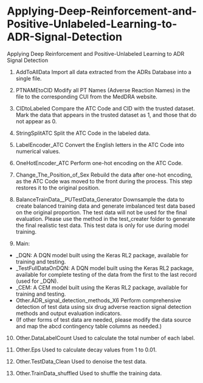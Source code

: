 # Applying-Deep-Reinforcement-and-Positive-Unlabeled-Learning-to-ADR-Signal-Detection
Applying Deep Reinforcement and Positive-Unlabeled Learning to ADR Signal Detection
1. AddToAllData Import all data extracted from the ADRs Database into a single file.

2. PTNAMEtoCID Modify all PT Names (Adverse Reaction Names) in the file to the corresponding CUI from the MedDRA website.

3. CIDtoLabeled Compare the ATC Code and CID with the trusted dataset. Mark the data that appears in the trusted dataset as 1, and those that do not appear as 0.

4. StringSplitATC Split the ATC Code in the labeled data.

5. LabelEncoder_ATC Convert the English letters in the ATC Code into numerical values.

6. OneHotEncoder_ATC Perform one-hot encoding on the ATC Code.

7. Change_The_Position_of_Sex Rebuild the data after one-hot encoding, as the ATC Code was moved to the front during the process. This step restores it to the original position.

8. BalanceTrainData__PUTestData_Generator Downsample the data to create balanced training data and generate imbalanced test data based on the original proportion.
The test data will not be used for the final evaluation. Please use the method in the test_creater folder to generate the final realistic test data.
This test data is only for use during model training.

9. Main:

  + _DQN: A DQN model built using the Keras RL2 package, available for training and testing.
  + _TestFullDataOnDQN: A DQN model built using the Keras RL2 package, available for complete testing of the data from the first to the last record (used for _DQN).
  + _CEM: A CEM model built using the Keras RL2 package, available for training and testing.
  + Other.ADR_signal_detection_methods_X6 Perform comprehensive detection of test data using six drug adverse reaction signal detection methods and output evaluation indicators.
  + (If other forms of test data are needed, please modify the data source and map the abcd contingency table columns as needed.)

10. Other.DataLabelCount Used to calculate the total number of each label.

11. Other.Eps Used to calculate decay values from 1 to 0.01.

12. Other.TestData_Clean Used to denoise the test data.

13. Other.TrainData_shuffled Used to shuffle the training data.
